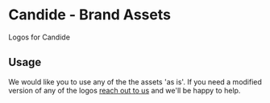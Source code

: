 # Candide - Brand Assets
Logos for Candide

## Usage

We would like you to use any of the the assets 'as is'. If you need a modified version of any of the logos <a href='mailto:team@candidelabs.com'> reach out to us</a> and we'll be happy to help.
